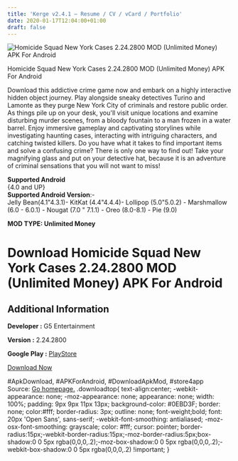 ```yaml
---
title: 'Kerge v2.4.1 – Resume / CV / vCard / Portfolio'
date: 2020-01-17T12:04:00+01:00
draft: false
---
```


![Homicide Squad New York Cases 2.24.2800 MOD (Unlimited Money) APK For Android](https://i1.wp.com/apkhome.net/wp-content/uploads/2020/01/Homicide-Squad-New-York-Cases-2.24.2800-MOD-Unlimited-Money.png "Homicide Squad New York Cases 2.24.2800 MOD (Unlimited Money) APK For Android")

  

Homicide Squad New York Cases 2.24.2800 MOD (Unlimited Money) APK For Android

Download this addictive crime game now and embark on a highly interactive hidden object journey. Play alongside sneaky detectives Turino and Lamonte as they purge New York City of criminals and restore public order. As things pile up on your desk, you'll visit unique locations and examine disturbing murder scenes, from a bloody fountain to a man frozen in a water barrel. Enjoy immersive gameplay and captivating storylines while investigating haunting cases, interacting with intriguing characters, and catching twisted killers. Do you have what it takes to find important items and solve a confusing crime? There is only one way to find out! Take your magnifying glass and put on your detective hat, because it is an adventure of criminal sensations that you will not want to miss!

**Supported Android**  
{4.0 and UP}  
**Supported Android Version**:-  
Jelly Bean(4.1"4.3.1)- KitKat (4.4"4.4.4)- Lollipop (5.0"5.0.2) - Marshmallow (6.0 - 6.0.1) - Nougat (7.0 " 7.1.1) - Oreo (8.0-8.1) - Pie (9.0)

**MOD TYPE: Unlimited Money**

Download Homicide Squad New York Cases 2.24.2800 MOD (Unlimited Money) APK For Android
======================================================================================

Additional Information
----------------------

**Developer :** G5 Entertainment

**Version :** 2.24.2800

**Google Play :** [PlayStore](https://play.google.com/store/apps/details?id=com.g5e.homicidesquadpg.android)

  

[Download Now](https://store4app.co/post/homicide-squad-new-york-cases-2-24-2800-mod-unlimited-money-apk-for-android_1578405060)

  
#ApkDownload, #APKForAndroid, #DownloadApkMod, #store4app  
Source: [Go homepage.](https://store4app.co/post/homicide-squad-new-york-cases-2-24-2800-mod-unlimited-money-apk-for-android_1578405060) .downloadtop{ text-align:center; -webkit-appearance: none; -moz-appearance: none; appearance: none; width: 100%; padding: 9px 9px 11px 13px; background-color: #0EBD3F; border: none; color:#fff; border-radius: 3px; outline: none; font-weight;bold; font: 20px 'Open Sans', sans-serif; -webkit-font-smoothing: antialiased; -moz-osx-font-smoothing: grayscale; color: #fff; cursor: pointer; border-radius:15px;-webkit-border-radius:15px;-moz-border-radius:5px;box-shadow:0 0 5px rgba(0,0,0,.2);-moz-box-shadow:0 0 5px rgba(0,0,0,.2);-webkit-box-shadow:0 0 5px rgba(0,0,0,.2) !important; }